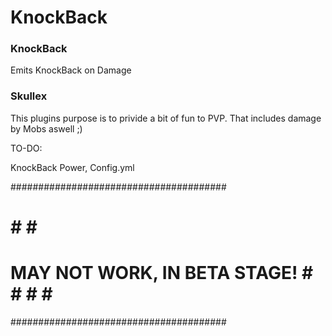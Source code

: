 # KnockBack
### KnockBack ###############################
Emits KnockBack on Damage
### Skullex ##################################

This plugins purpose is to privide a bit of fun to PVP. That includes damage by Mobs aswell ;)


TO-DO:

KnockBack Power, Config.yml


#######################################
#                                     #                                                               #                                     #
#     MAY NOT WORK, IN BETA STAGE!    #                    #                                     #                                                             #                                     #
#######################################

